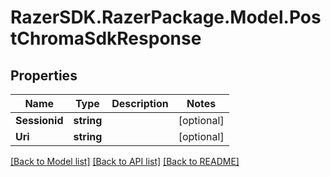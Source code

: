 # RazerSDK.RazerPackage.Model.PostChromaSdkResponse
## Properties

Name | Type | Description | Notes
------------ | ------------- | ------------- | -------------
**Sessionid** | **string** |  | [optional] 
**Uri** | **string** |  | [optional] 

[[Back to Model list]](../README.md#documentation-for-models) [[Back to API list]](../README.md#documentation-for-api-endpoints) [[Back to README]](../README.md)

